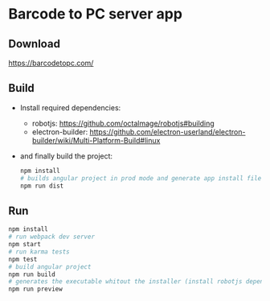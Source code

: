 
# Barcode to PC server app

## Download
https://barcodetopc.com/


## Build 

- Install required dependencies:
  - robotjs: https://github.com/octalmage/robotjs#building
  - electron-builder: https://github.com/electron-userland/electron-builder/wiki/Multi-Platform-Build#linux
  
- and finally build the project:
  ```bash
  npm install
  # builds angular project in prod mode and generate app install files
  npm run dist
  ```


## Run
```bash
npm install
# run webpack dev server
npm start
# run karma tests
npm test
# build angular project
npm run build
# generates the executable whitout the installer (install robotjs dependencies first!)
npm run preview
```
